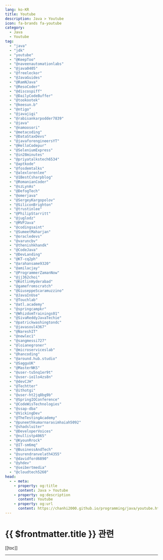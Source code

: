 ```yaml
---
lang: ko-KR
title: Youtube
description: Java > Youtube
icon: fa-brands fa-youtube
category:
  - Java
  - Youtube
tag: 
  - "java"
  - "jdk"
  - "youtube"
  - "@KeepToo"
  - "@naveenautomationlabs"
  - "@java0405"
  - "@freeleckor"
  - "@JavaGuides"
  - "@RamNJava"
  - "@ResoCoder"
  - "@discospiff"
  - "@DailyCodeBuffer"
  - "@tookootek"
  - "@keesun.b"
  - "@ntigo"
  - "@javajigi"
  - "@rabisankarpodder7839"
  - "@java"
  - "@namoosori"
  - "@metacoding"
  - "@DataStaxDevs"
  - "@javaforengineersYT"
  - "@HelloCodepur"
  - "@SeleniumExpress"
  - "@in28minutes"
  - "@priyatalkstech6534"
  - "@aptkode"
  - "@fosdemtalks"
  - "@alexlorenlee"
  - "@1BestCsharpblog"
  - "@RomanianCoder"
  - "@szLynAs"
  - "@DefogTech"
  - "@omerjava"
  - "@SergeyKargopolov"
  - "@SiliconBrighton"
  - "@trustinlee"
  - "@PhilipStarritt"
  - "@juglodz"
  - "@MVPJava"
  - "@codingsaint"
  - "@SumeetMaharjan"
  - "@oracledevs"
  - "@varuncbv"
  - "@thenishkhandk"
  - "@CodeJava"
  - "@DevLanding"
  - "@KT-cq2ph"
  - "@arahansame9320"
  - "@amilacjay"
  - "@ProgrammerZamanNow"
  - "@jj362choi"
  - "@KotlinHyderabad"
  - "@gamefromscratch"
  - "@GiuseppeScaramuzzino"
  - "@JavaInUse"
  - "@Touchlab"
  - "@atl.academy"
  - "@springcampkr"
  - "@WhizdomTrainings01"
  - "@SivaReddyJavaTechie"
  - "@patrickwashingtondc"
  - "@javasoul4367"
  - "@NareshIT"
  - "@newlec1"
  - "@sangmessi727"
  - "@loianegroner"
  - "@microserviceslab"
  - "@hancoding"
  - "@around.hub.studio"
  - "@SagguUK"
  - "@MasterNKS"
  - "@user-tu5nq1er9t"
  - "@user-io1lo4zs8n"
  - "@devCJH"
  - "@Techtter"
  - "@ithotgi"
  - "@user-ht2jq8bg9b"
  - "@SpringIOConference"
  - "@CodeWisTechnologies"
  - "@ssap-dba"
  - "@VickingDev"
  - "@TheTestingAcademy"
  - "@puneethkumarnarasimhaiah5092"
  - "@shadsluiter"
  - "@DeveloperVoices"
  - "@nullistp4065"
  - "@KyounRrock"
  - "@IT-sm6mq"
  - "@BusinessAndTech"
  - "@surendranvelath4355"
  - "@davidford6890"
  - "@yhdev"
  - "@seibertmedia"
  - "@cloudtech5260"
head:
  - - meta:
    - property: og:title
      content: Java > Youtube
    - property: og:description
      content: Youtube
    - property: og:url
      content: https://chanhi2000.github.io/programming/java/youtube.html
---
```


# {{ $frontmatter.title }} 관련

[[toc]]

---

<MyYouTubeItems jsonName="yu-KeepToo" /><!-- KeepToo -->
<MyYouTubeItems jsonName="yu-naveenautomationlabs" /><!-- Naveen AutomationLabs -->
<MyYouTubeItems jsonName="yu-java0405" /><!-- 김기태의 JAVA를 자바 -->
<MyYouTubeItems jsonName="yu-freeleckor" /><!-- 프리렉 -->
<MyYouTubeItems jsonName="yu-JavaGuides" /><!-- Java Guides -->
<MyYouTubeItems jsonName="yu-ResoCoder" /><!-- Reso Coder -->
<MyYouTubeItems jsonName="yu-discospiff" /><!-- Brandan Jones -->
<MyYouTubeItems jsonName="yu-DailyCodeBuffer" /><!-- Daily Code Buffer -->
<MyYouTubeItems jsonName="yu-tookootek" /><!-- tookootek -->
<MyYouTubeItems jsonName="yu-keesun.b" /><!-- 백기선 -->
<MyYouTubeItems jsonName="yu-ntigo" /><!-- 김대협 -->
<MyYouTubeItems jsonName="yu-javajigi" /><!-- 박재성 -->
<MyYouTubeItems jsonName="yu-rabisankarpodder7839" /><!-- Rabi Sankar Podder -->
<MyYouTubeItems jsonName="yu-java" /><!-- Java -->
<MyYouTubeItems jsonName="yu-namoosori" /><!-- 나무소리 -->
<MyYouTubeItems jsonName="yu-metacoding" /><!-- 메타코딩 -->
<MyYouTubeItems jsonName="yu-DataStaxDevs" /><!-- DataStax Developers -->
<MyYouTubeItems jsonName="yu-javaforengineersYT" /><!-- Java for Engineers -->
<MyYouTubeItems jsonName="yu-HelloCodepur" /><!-- Codepur -->
<MyYouTubeItems jsonName="yu-SeleniumExpress" /><!-- Selenium Express -->
<MyYouTubeItems jsonName="yu-in28minutes" /><!-- in28minutes - Cloud Made Easy -->
<MyYouTubeItems jsonName="yu-priyatalkstech6534" /><!-- Priya Talks Tech -->
<MyYouTubeItems jsonName="yu-aptkode" /><!-- aptkode -->
<MyYouTubeItems jsonName="yu-fosdemtalks" /><!-- FOSDEM -->
<MyYouTubeItems jsonName="yu-alexlorenlee" /><!-- Alex Lee -->
<MyYouTubeItems jsonName="yu-1BestCsharpblog" /><!-- 1BestCsharp blog -->
<MyYouTubeItems jsonName="yu-RomanianCoder" /><!-- Dan Geabunea (Romanian Coder) -->
<MyYouTubeItems jsonName="yu-szLynAs" /><!-- LynAs Sazzad -->
<MyYouTubeItems jsonName="yu-DefogTech" /><!-- Defog Tech -->
<MyYouTubeItems jsonName="yu-omerjava" /><!-- omer java -->
<MyYouTubeItems jsonName="yu-SergeyKargopolov" /><!-- Sergey Kargopolov -->
<MyYouTubeItems jsonName="yu-SiliconBrighton" /><!-- Silicon Brighton -->
<MyYouTubeItems jsonName="yu-trustinlee" /><!-- Trustin Lee -->
<MyYouTubeItems jsonName="yu-PhilipStarritt" /><!-- Philip Starritt -->
<MyYouTubeItems jsonName="yu-juglodz" /><!-- Jug Łódź -->
<MyYouTubeItems jsonName="yu-MVPJava" /><!-- MVP Java -->
<MyYouTubeItems jsonName="yu-codingsaint" /><!-- Coding Saint -->
<MyYouTubeItems jsonName="yu-SumeetMaharjan" /><!-- Sumeet Maharjan -->
<MyYouTubeItems jsonName="yu-oracledevs" /><!-- Oracle Developers -->
<MyYouTubeItems jsonName="yu-varuncbv" /><!-- LETS-START-CODING By Varun cbv -->
<MyYouTubeItems jsonName="yu-thenishkhandk" /><!-- ThenisH -->
<MyYouTubeItems jsonName="yu-CodeJava" /><!-- Code Java -->
<MyYouTubeItems jsonName="yu-DevLanding" /><!-- Dev Landing -->
<MyYouTubeItems jsonName="yu-KT-cq2ph" /><!-- K T -->
<MyYouTubeItems jsonName="yu-arahansame9320" /><!-- arahansa me -->
<MyYouTubeItems jsonName="yu-amilacjay" /><!-- Amila -->
<MyYouTubeItems jsonName="yu-ProgrammerZamanNow" /><!-- Programmer Zaman Now -->
<MyYouTubeItems jsonName="yu-jj362choi" /><!-- 옥탑방개발자 -->
<MyYouTubeItems jsonName="yu-KotlinHyderabad" /><!-- Kotlin Hyderabad -->
<MyYouTubeItems jsonName="yu-gamefromscratch" /><!-- Gamefromscratch -->
<MyYouTubeItems jsonName="yu-GiuseppeScaramuzzino" /><!-- Giuseppe Scaramuzzino -->
<MyYouTubeItems jsonName="yu-JavaInUse" /><!-- JavaInUse -->
<MyYouTubeItems jsonName="yu-Touchlab" /><!-- Touchlab -->
<MyYouTubeItems jsonName="yu-atl.academy" /><!-- ATL Academy (by Lucas Moy) -->
<MyYouTubeItems jsonName="yu-springcampkr" /><!-- SpringCamp by KSUG -->
<MyYouTubeItems jsonName="yu-WhizdomTrainings01" /><!-- Ashish Thakur -->
<MyYouTubeItems jsonName="yu-patrickwashingtondc" /><!-- Patrick WashingtonDC -->
<MyYouTubeItems jsonName="yu-javasoul4367" /><!-- JavaSoul -->
<MyYouTubeItems jsonName="yu-NareshIT" /><!-- Naresh i Technologies -->
<MyYouTubeItems jsonName="yu-newlec1" /><!-- 뉴렉처 -->
<MyYouTubeItems jsonName="yu-sangmessi727" /><!-- Sangmessi -->
<MyYouTubeItems jsonName="yu-loianegroner" /><!-- Loiane Groner -->
<MyYouTubeItems jsonName="yu-microserviceslab" /><!-- Microservices Lab -->
<MyYouTubeItems jsonName="yu-hancoding" /><!-- 한코딩 -->
<MyYouTubeItems jsonName="yu-around.hub.studio" /><!-- 어라운드 허브 스튜디오 - Around Hub Studio -->
<MyYouTubeItems jsonName="yu-MasterNKS" /><!-- 남궁성의 정석코딩 -->
<MyYouTubeItems jsonName="yu-user-tu5nq1er9t" /><!-- 구멍가게 코딩단 -->
<MyYouTubeItems jsonName="yu-user-io1lo4zs8n" /><!-- 유영준 -->
<MyYouTubeItems jsonName="yu-Techtter" /><!-- Techtter -->
<MyYouTubeItems jsonName="yu-ithotgi" /><!-- IT핥기 -->
<MyYouTubeItems jsonName="yu-SpringIOConference" /><!-- Spring I/O -->
<MyYouTubeItems jsonName="yu-CodeWisTechnologies" /><!-- CodeWis Technologies -->
<MyYouTubeItems jsonName="yu-ssap-dba" /><!-- 쌉DBA -->
<MyYouTubeItems jsonName="yu-VickingDev" /><!-- VickingDev -->
<MyYouTubeItems jsonName="yu-TheTestingAcademy" /><!-- The Testing Academy -->
<MyYouTubeItems jsonName="yu-puneethkumarnarasimhaiah5092" /><!-- Puneeth Kumar Narasimhaiah -->
<MyYouTubeItems jsonName="yu-shadsluiter" /><!-- Programming w/ Professor Sluiter -->
<MyYouTubeItems jsonName="yu-DeveloperVoices" /><!-- Developer Voices -->
<MyYouTubeItems jsonName="yu-nullistp4065" /><!-- 뇽꾸 -->
<MyYouTubeItems jsonName="yu-KyounRrock" /><!-- Kyeongrok Kim -->
<MyYouTubeItems jsonName="yu-IT-sm6mq" /><!-- IT 늦공 김부장 -->
<MyYouTubeItems jsonName="yu-BusinessAndTech" /><!-- Craig Piercy -->
<MyYouTubeItems jsonName="yu-surendranvelath4355" /><!-- Surendran Velath -->
<MyYouTubeItems jsonName="yu-davidford6890" /><!-- David Ford -->
<MyYouTubeItems jsonName="yu-yhdev" /><!-- 김영한 -->
<MyYouTubeItems jsonName="yu-seibertmedia" /><!-- SEIBERTMEDIA -->
<MyYouTubeItems jsonName="yu-cloudtech5260" /><!-- CloudTech -->
<MyYouTubeItems jsonName="yu-goobar" /><!-- goobar -->
<MyYouTubeItems jsonName="yu-TheKiranAcademy" /><!-- The Kiran Academy - Java By Kiran -->
<MyYouTubeItems jsonName="yu-codingpiece" /><!-- 코딩한조각 -->
<MyYouTubeItems jsonName="yu-eunwoossaem" /><!-- 은우쌤 -->
<MyYouTubeItems jsonName="yu-CodingWithJohn" /><!-- Coding with John -->
<MyYouTubeItems jsonName="yu-dr.javaher" /><!-- Dr. Nina Javaher -->
<MyYouTubeItems jsonName="yu-csezsw" /><!-- ezsw -->
<MyYouTubeItems jsonName="yu-bienadam" /><!-- Adam Bien -->
<MyYouTubeItems jsonName="yu-joeappleton3479" /><!-- joe Appleton -->
<MyYouTubeItems jsonName="yu-KeepOnCoding" /><!-- Keep On Coding -->
<MyYouTubeItems jsonName="yu-ajudmeister" /><!-- Andreas Jud -->
<MyYouTubeItems jsonName="yu-vaadinofficial" /><!-- vaadinofficial  -->
<MyYouTubeItems jsonName="yu-DilipItAcademy" /><!-- Dilip IT Academy -->
<MyYouTubeItems jsonName="yu-with-neighbors" />    <!-- 이웃팔촌 -->
<MyYouTubeItems jsonName="yu-CodeSpitz" /><!-- 코드스피츠 -->
<MyYouTubeItems jsonName="yu-caveofprogramming" /><!-- Cave of Programming -->
<MyYouTubeItems jsonName="yu-tom-delalande" /><!-- Tom Delalande -->
<MyYouTubeItems jsonName="yu-perpear1" /><!-- 코딩형 -->
<MyYouTubeItems jsonName="yu-poseidon.program" /><!-- poseidon -->
<MyYouTubeItems jsonName="yu-ProgrammingKnowledge" /><!-- ProgrammingKnowledge -->
<MyYouTubeItems jsonName="yu-typealias" /><!-- Dave Leeds -->
<MyYouTubeItems jsonName="yu-RefactoringDuncan" /><!-- Refactoring  to Kotlin -->
<MyYouTubeItems jsonName="yu-amitshekhar" /><!-- Amit Shekhar -->
<MyYouTubeItems jsonName="yu-rockthejvm" /><!-- Rock the JVM -->
<MyYouTubeItems jsonName="yu-DevMadeEasy" /><!-- Web Dev Made Easy -->
<MyYouTubeItems jsonName="yu-126leebs" /><!-- Tartaglia_타르탈리아 TV -->

<TagLinks />
